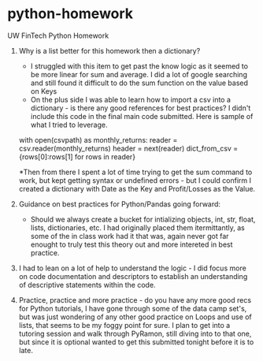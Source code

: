 # python-homework
UW FinTech Python Homework

1. Why is a list better for this homework then a dictionary?
    * I struggled with this item to get past the know logic as it seemed to be more linear for sum and average.  I did a lot of google searching and still found it difficult to do the sum function on the value based on Keys
    * On the plus side I was able to learn how to import a csv into a dictionary - is there any good references for best practices?  I didn't include this code in the final main code submitted.  Here is sample of what I tried to leverage.

    with open(csvpath) as monthly_returns:
        reader = csv.reader(monthly_returns)
        header = next(reader)
        dict_from_csv = {rows[0]:rows[1] for rows in reader}

    *Then from there I spent a lot of time trying to get the sum command to work, but kept getting syntax or undefined errors - but I could confirm I created a dictionary with Date as the Key and Profit/Losses as the Value.

2. Guidance on best practices for Python/Pandas going forward:
    * Should we always create a bucket for intializing objects, int, str, float, lists, dictionaries, etc.  I had originally placed them itermittantly, as some of the in class work had it that was, again never got far enought to truly test this theory out and more intereted in best practice.

3. I had to lean on a lot of help to understand the logic - I did focus more on code documentation and descriptors to establish an understanding of descriptive statements within the code.

4. Practice, practice and more practice - do you have any more good recs for Python tutorials, I have gone through some of the data camp set's, but was just wondering of any other good practice on Loops and use of lists, that seems to be my foggy point for sure.  I plan to get into a tutoring session and walk through PyRamon, still diving into to that one, but since it is optional wanted to get this submitted tonight before it is to late.
